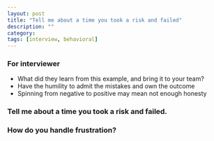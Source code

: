 ```yaml
---
layout: post
title: "Tell me about a time you took a risk and failed" 
description: ""
category: 
tags: [interview, behavioral]
---
```


### For interviewer

* What did they learn from this example, and bring it to your team?
* Have the humility to admit the mistakes and own the outcome
* Spinning from negative to positive may mean not enough honesty

### Tell me about a time you took a risk and failed.


### How do you handle frustration?


